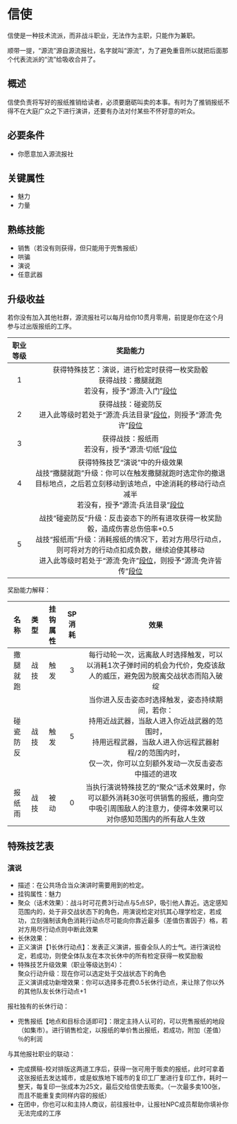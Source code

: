 # 信使

信使是一种技术流派，而非战斗职业，无法作为主职，只能作为兼职。

顺带一提，“源流”源自源流报社，名字就叫“源流”，为了避免重音所以就把后面那个代表流派的“流”给吸收合并了。

## 概述

信使负责将写好的报纸推销给读者，必须要磨砺叫卖的本事。有时为了推销报纸不得不在大庭广众之下进行演讲，还要有办法对付某些不怀好意的听众。

## 必要条件

* 你愿意加入源流报社

## 关键属性

* 魅力
* 力量

## 熟练技能

* 销售（若没有则获得，但只能用于兜售报纸）
* 哄骗
* 演说
* 任意武器
  
## 升级收益

若你没有加入其他社群，源流报社可以每月给你10贯月零用，前提是你在这个月参与过出版报纸的工序。

职业等级|奖励能力
:--:|:--:
1|获得特殊技艺：演说，进行检定时获得一枚奖励骰<br>获得战技：撒腿就跑<br>若没有，授予“源流·入门”<a href="../../dan" target="_blank">段位</a>
2|获得战技：碰瓷防反<br>进入此等级时若处于“源流·兵法目录”<a href="../../dan" target="_blank">段位</a>，则授予“源流·免许”<a href="../../dan" target="_blank">段位</a>
3|获得战技：报纸雨<br>若没有，授予“源流·切纸”<a href="../../dan" target="_blank">段位</a>
4|获得特殊技艺“演说”中的升级效果<br>战技“撒腿就跑”升级：你可以在触发撒腿就跑时选定你的撤退目标地点，之后若立刻移动到该地点，中途消耗的移动行动点减半<br>若没有，授予“源流·兵法目录”<a href="../../dan" target="_blank">段位</a>
5|战技“碰瓷防反”升级：反击姿态下的所有进攻获得一枚奖励骰，造成伤害总伤倍率+0.5<br>战技“报纸雨”升级：消耗报纸的情况下，若对方用尽行动点，则可将对方的行动点扣成负数，继续迫使其移动<br>进入此等级时若处于“源流·免许”<a href="../../dan" target="_blank">段位</a>，则授予“源流·免许皆传”<a href="../../dan" target="_blank">段位</a>

奖励能力解释：

名称|类型|挂钩属性|SP消耗|效果
:--:|:--:|:--:|:--:|:--:
撒腿就跑|战技|触发|3|每行动轮一次，远离敌人时选择触发，可以以消耗1次子弹时间的机会为代价，免疫该敌人的威压，避免因为脱离交战状态而陷入破绽
碰瓷防反|战技|触发|5|当你进入反击姿态时选择触发，姿态持续期间，若你：<br>持用近战武器，当敌人进入你近战武器的范围时，<br>持用远程武器，当敌人进入你远程武器射程/2的范围内时，<br>仅一次，你可以立刻额外发动一次反击姿态中描述的进攻
报纸雨|战技|被动|0|当执行演说特殊技艺的“聚众”话术效果时，你可以额外消耗30张可供销售的报纸，撒向空中吸引周围敌人的注意力，使得本效果可以对你感知范围内的所有敌人生效

## 特殊技艺表

### 演说

* 描述：在公共场合当众演讲时需要用到的检定。
* 挂钩属性：魅力
* 聚众（话术效果）：战斗时可花费3行动点与5点SP，吸引他人靠近。选定感知范围内的，处于非交战状态下的角色，用演说检定对抗其心理学检定，若成功，立刻强制该角色消耗行动点尽可能向你靠近最多（差值伤害因子）格，若对方用尽行动点则中断此效果
* 长休效果：
* 正义演讲【1长休行动点】：发表正义演讲，振奋全队人的士气。进行演说检定，若成功，则使全体队友在本次长休中的所有检定获得一枚奖励骰
* 特殊技艺升级效果（职业等级达到4）：<br>聚众行动升级：现在你可以选定处于交战状态下的角色<br>正义演讲成功新增效果：你可以选择多花费0.5长休行动点，来让除了你以外的其他队友长休行动点+1

报社独有的长休行动：

* 兜售报纸【地点和目标合适即可】：限定主持人认可的，可以兜售报纸的地段（如集市）。进行销售检定，以报纸的单价售出报纸，若成功，附加（差值）％的利润

与其他报社职业的联动：

* 完成撰稿-校对排版这两道工序后，获得一张可用于贩卖的报纸，此时可拿着这张报纸去发达城市，或是蚁族地下城市的复印工厂里进行复印工作，耗时一整天，每复印一张成本为25文，最后交给信使去贩卖。（一次最多卖100张，而且不能重复卖同样内容的报纸）
* 在团中，你也可以和主持人商议，前往报社中，让报社NPC成员帮助你填补你无法完成的工序